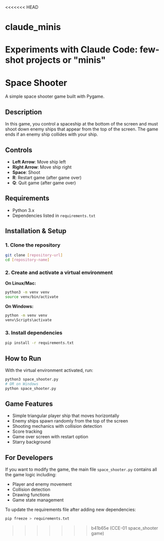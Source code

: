 <<<<<<< HEAD
# claude_minis
Experiments with Claude Code: few-shot projects or "minis"
=======
# Space Shooter

A simple space shooter game built with Pygame.

## Description

In this game, you control a spaceship at the bottom of the screen and must shoot down enemy ships that appear from the top of the screen. The game ends if an enemy ship collides with your ship.

## Controls

- **Left Arrow**: Move ship left
- **Right Arrow**: Move ship right
- **Space**: Shoot
- **R**: Restart game (after game over)
- **Q**: Quit game (after game over)

## Requirements

- Python 3.x
- Dependencies listed in `requirements.txt`

## Installation & Setup

### 1. Clone the repository

```bash
git clone [repository-url]
cd [repository-name]
```

### 2. Create and activate a virtual environment

**On Linux/Mac:**
```bash
python3 -m venv venv
source venv/bin/activate
```

**On Windows:**
```bash
python -m venv venv
venv\Scripts\activate
```

### 3. Install dependencies

```bash
pip install -r requirements.txt
```

## How to Run

With the virtual environment activated, run:

```bash
python3 space_shooter.py
# OR on Windows
python space_shooter.py
```

## Game Features

- Simple triangular player ship that moves horizontally
- Enemy ships spawn randomly from the top of the screen
- Shooting mechanics with collision detection
- Score tracking
- Game over screen with restart option
- Starry background

## For Developers

If you want to modify the game, the main file `space_shooter.py` contains all the game logic including:
- Player and enemy movement
- Collision detection
- Drawing functions
- Game state management

To update the requirements file after adding new dependencies:
```bash
pip freeze > requirements.txt
```
>>>>>>> b41b65e (CCE-01 space_shooter game)
